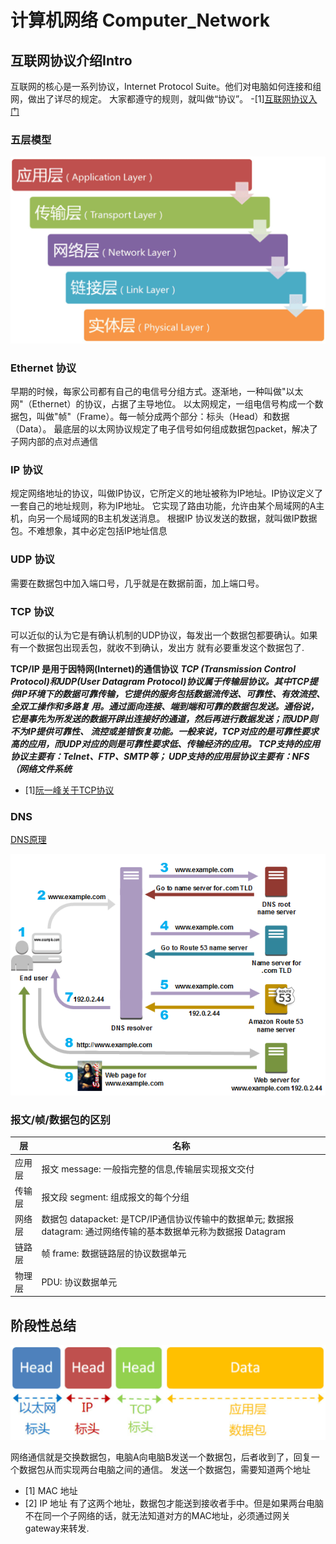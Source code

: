 # 计算机网络 Computer_Network

## 互联网协议介绍Intro
互联网的核心是一系列协议，Internet Protocol Suite。他们对电脑如何连接和组网，做出了详尽的规定。
大家都遵守的规则，就叫做“协议”。
-[1][互联网协议入门](https://www.ruanyifeng.com/blog/2012/05/internet_protocol_suite_part_i.html)

### 五层模型

![five-layer-model](/images/五层.png)

### Ethernet 协议
早期的时候，每家公司都有自己的电信号分组方式。逐渐地，一种叫做"以太网"（Ethernet）的协议，占据了主导地位。
以太网规定，一组电信号构成一个数据包，叫做"帧"（Frame）。每一帧分成两个部分：标头（Head）和数据（Data）。
最底层的以太网协议规定了电子信号如何组成数据包packet，解决了子网内部的点对点通信
### IP 协议
规定网络地址的协议，叫做IP协议，它所定义的地址被称为IP地址。IP协议定义了一套自己的地址规则，称为IP地址。
它实现了路由功能，允许由某个局域网的A主机，向另一个局域网的B主机发送消息。
根据IP 协议发送的数据，就叫做IP数据包。不难想象，其中必定包括IP地址信息
### UDP 协议
需要在数据包中加入端口号，几乎就是在数据前面，加上端口号。
### TCP 协议
可以近似的认为它是有确认机制的UDP协议，每发出一个数据包都要确认。如果有一个数据包出现丢包，就收不到确认，发出方
就有必要重发这个数据包了.

**TCP/IP 是用于因特网(Internet)的通信协议**
***TCP (Transmission Control Protocol)和UDP(User Datagram Protocol)协议属于传输层协议。其中TCP提供IP环境下的数据可靠传输，它提供的服务包括数据流传送、可靠性、有效流控、全双工操作和多路复 用。通过面向连接、端到端和可靠的数据包发送。通俗说，它是事先为所发送的数据开辟出连接好的通道，然后再进行数据发送；而UDP则不为IP提供可靠性、 流控或差错恢复功能。一般来说，TCP对应的是可靠性要求高的应用，而UDP对应的则是可靠性要求低、传输经济的应用。 TCP支持的应用协议主要有：Telnet、FTP、SMTP等； UDP支持的应用层协议主要有：NFS（网络文件系统***
- [1][阮一峰关于TCP协议](https://www.ruanyifeng.com/blog/2017/06/tcp-protocol.html)
### DNS
[DNS原理](https://www.ruanyifeng.com/blog/2016/06/dns.html)

![DNS](/images/DNS_sample.png)

### 报文/帧/数据包的区别
|层     |名称                                           |
|-------|-----------------------------------------------|
|应用层 |报文 message: 一般指完整的信息,传输层实现报文交付  |
|传输层 |报文段 segment: 组成报文的每个分组                |
|网络层  |数据包 datapacket: 是TCP/IP通信协议传输中的数据单元; 数据报 datagram: 通过网络传输的基本数据单元称为数据报 Datagram                                        |
|链路层  |帧 frame: 数据链路层的协议数据单元                |
|物理层|PDU: 协议数据单元                                  |
## 阶段性总结

![data package](/images/data_frame.png)

网络通信就是交换数据包，电脑A向电脑B发送一个数据包，后者收到了，回复一个数据包从而实现两台电脑之间的通信。
发送一个数据包，需要知道两个地址
- [1] MAC 地址
- [2] IP 地址
有了这两个地址，数据包才能送到接收者手中。但是如果两台电脑不在同一个子网络的话，就无法知道对方的MAC地址，必须通过网关 gateway来转发.
